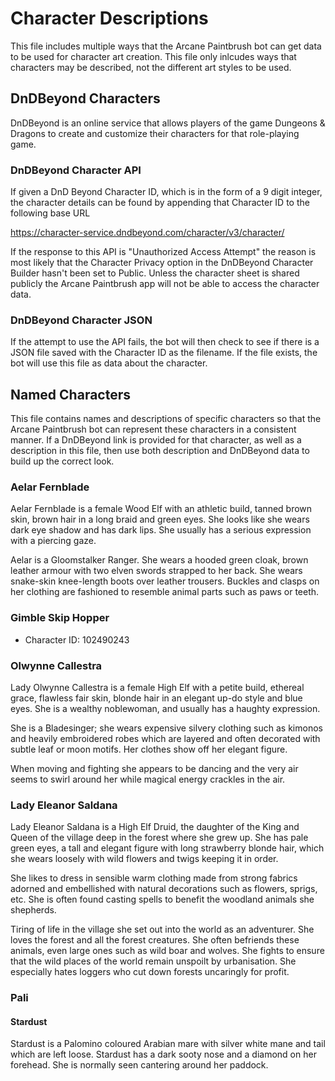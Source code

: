 # Character Descriptions

This file includes multiple ways that the Arcane Paintbrush bot can get data to
be used for character art creation. This file only inlcudes ways that
characters may be described, not the different art styles to be used.

## DnDBeyond Characters

DnDBeyond is an online service that allows players of the game Dungeons & Dragons
to create and customize their characters for that role-playing game.

### DnDBeyond Character API

If given a DnD Beyond Character ID, which is in the form of a 9 digit integer,
the character details can be found by appending that Character ID to the
following base URL

https://character-service.dndbeyond.com/character/v3/character/

If the response to this API is "Unauthorized Access Attempt" the reason is most
likely that the Character Privacy option in the DnDBeyond Character Builder
hasn't been set to Public. Unless the character sheet is shared publicly the
Arcane Paintbrush app will not be able to access the character data.

### DnDBeyond Character JSON

If the attempt to use the API fails, the bot will then check to see if there is
a JSON file saved with the Character ID as the filename. If the file exists,
the bot will use this file as data about the character.

## Named Characters

This file contains names and descriptions of specific characters so that the
Arcane Paintbrush bot can represent these characters in a consistent manner. If
a DnDBeyond link is provided for that character, as well as a description in
this file, then use both description and DnDBeyond data to build up the correct
look.

### Aelar Fernblade

Aelar Fernblade is a female Wood Elf with an athletic build, tanned brown skin,
brown hair in a long braid and green eyes. She looks like she wears dark eye
shadow and has dark lips. She usually has a serious expression with a piercing
gaze.

Aelar is a Gloomstalker Ranger. She wears a hooded green cloak, brown leather
armour with two elven swords strapped to her back. She wears snake-skin
knee-length boots over leather trousers. Buckles and clasps on her clothing are
fashioned to resemble animal parts such as paws or teeth.

### Gimble Skip Hopper

* Character ID: 102490243

### Olwynne Callestra

Lady Olwynne Callestra is a female High Elf with a petite build, ethereal
grace, flawless fair skin, blonde hair in an elegant up-do style and blue eyes.
She is a wealthy noblewoman, and usually has a haughty expression.

She is a Bladesinger; she wears expensive silvery clothing such as kimonos and
heavily embroidered robes which are layered and often decorated with subtle
leaf or moon motifs. Her clothes show off her elegant figure.

When moving and fighting she appears to be dancing and the very air seems to
swirl around her while magical energy crackles in the air.

### Lady Eleanor Saldana

Lady Eleanor Saldana is a High Elf Druid, the daughter of the King and Queen of
the village deep in the forest where she grew up. She has pale green eyes, a
tall and elegant figure with long strawberry blonde hair, which she wears
loosely with wild flowers and twigs keeping it in order.

She likes to dress in sensible warm clothing made from strong fabrics adorned
and embellished with natural decorations such as flowers, sprigs, etc. She is
often found casting spells to benefit the woodland animals she shepherds.

Tiring of life in the village she set out into the world as an adventurer. She
loves the forest and all the forest creatures. She often befriends these
animals, even large ones such as wild boar and wolves. She fights to ensure
that the wild places of the world remain unspoilt by urbanisation. She
especially hates loggers who cut down forests uncaringly for profit.

### Pali

#### Stardust

Stardust is a Palomino coloured Arabian mare with silver white mane and tail
which are left loose. Stardust has a dark sooty nose and a diamond on her
forehead. She is normally seen cantering around her paddock.
